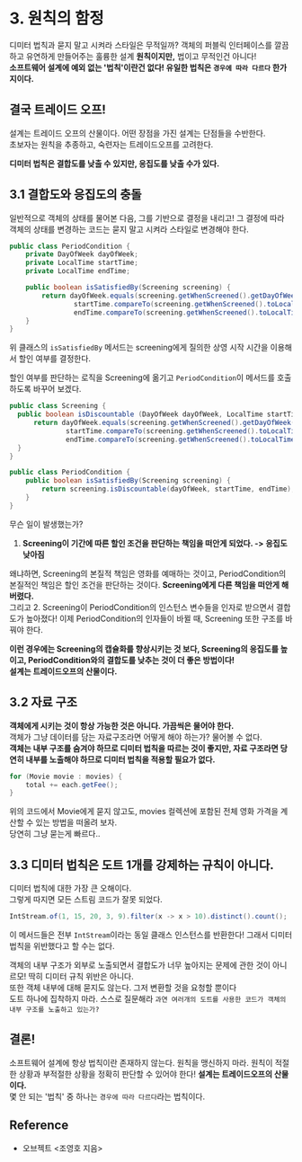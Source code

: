# 3. 원칙의 함정
디미터 법칙과 묻지 말고 시켜라 스타일은 무적일까? 객체의 퍼블릭 인터페이스를 깔끔하고 유연하게 만들어주는 훌륭한 설계 **원칙이지만,** 법이고 무적인건 아니다! <br>
**소프트웨어 설계에 예외 없는 '법칙'이란건 없다! 유일한 법칙은 `경우에 따라 다르다` 한가지이다.** <br>

## 결국 트레이드 오프!
설계는 트레이드 오프의 산물이다. 어떤 장점을 가진 설계는 단점들을 수반한다. <br>
초보자는 원칙을 추종하고, 숙련자는 트레이드오프를 고려한다. <br>

**디미터 법칙은 결합도를 낮출 수 있지만, 응집도를 낮출 수가 있다.**

## 3.1 결합도와 응집도의 충돌
일반적으로 객체의 상태를 물어본 다음, 그를 기반으로 결정을 내리고! 그 결정에 따라 객체의 상태를 변경하는 코드는 묻지 말고 시켜라 스타일로 변경해야 한다. <br>
<!-- ### 좋은 예시
```java
public class Theater {
    public void enter(Audience audience) {
        if (audience.getBag().hasInvitation()) {
            Ticket ticket = ticketSeller.getTicketOffice().getTicket();
            audience.getBag().setTicket(ticket);
        } else {
            Ticket ticket = ticketSeller.getTicketOffice().getTicket();
            audience.getBag().minusAmount(ticket.getFee());
            ticketSeller.getTicketOffice().plusAmount(ticket.getFee());
            audience.getBag().setTicket(ticket);
        }
    }
}
```

**위의 코드는 Audience 내부의 Bag에 대해 물어보고, 반환된 결과를 이용해 Bag의 상태를 변경한다.** <br>
분명히 캡슐화를 위반하고, Theater는 Audience의 내부 구조에 강하게 결합된다. <br>
**이를 해결하기 위해 Audience에 위임 메서드를 추가함으로서, 질문-판단-상태 변경 코드를 옮기겠다.**
```java

``` -->

```java
public class PeriodCondition {
    private DayOfWeek dayOfWeek;
    private LocalTime startTime;
    private LocalTime endTime;

    public boolean isSatisfiedBy(Screening screening) {
        return dayOfWeek.equals(screening.getWhenScreened().getDayOfWeek()) &&
                startTime.compareTo(screening.getWhenScreened().toLocalTime()) <= 0 &&
                endTime.compareTo(screening.getWhenScreened().toLocalTime()) >= 0;
    }
}
```
위 클래스의 `isSatisfiedBy` 메서드는 screening에게 질의한 상영 시작 시간을 이용해서 할인 여부를 결정한다. <br>
<!-- 얼핏 보기엔 Screening의 내부 상태를 가져와서 사용하기 때문에 캡슐화를 위반한 것으로 보일 수 있지만,  -->

할인 여부를 판단하는 로직을 Screening에 옮기고 `PeriodCondition`이 메서드를 호출하도록 바꾸어 보겠다. 
```java
public class Screening {
  public boolean isDiscountable (DayOfWeek dayOfWeek, LocalTime startTime, LocalTime endTime) {
      return dayOfWeek.equals(screening.getWhenScreened().getDayOfWeek()) &&
              startTime.compareTo(screening.getWhenScreened().toLocalTime()) <= 0 &&
              endTime.compareTo(screening.getWhenScreened().toLocalTime()) >= 0;
  }
}

public class PeriodCondition {
    public boolean isSatisfiedBy(Screening screening) {
        return screening.isDiscountable(dayOfWeek, startTime, endTime);
    }
}
```
무슨 일이 발생했는가? <Br>
1. **Screening이 기간에 따른 할인 조건을 판단하는 책임을 떠안게 되었다. -> 응집도 낮아짐**

왜냐하면, Screening의 본질적 책임은 영화를 예매하는 것이고, PeriodCondition의 본질적인 책임은 할인 조건을 판단하는 것이다. **Screening에게 다른 책임을 떠안게 해 버렸다.** <Br>
그리고
2. Screening이 PeriodCondition의 인스턴스 변수들을 인자로 받으면서 결합도가 높아졌다! 이제 PeriodCondition의 인자들이 바뀔 때, Screening 또한 구조를 바꿔야 한다.


**이런 경우에는 Screening의 캡슐화를 향상시키는 것 보다, Screening의 응집도를 높이고, PeriodCondition와의 결합도를 낮추는 것이 더 좋은 방법이다!** <br>
**설계는 트레이드오프의 산물이다.**

## 3.2 자료 구조
**객체에게 시키는 것이 항상 가능한 것은 아니다. 가끔씩은 물어야 한다.** <br>
객체가 그냥 데이터를 담는 자료구조라면 어떻게 해야 하는가? 물어볼 수 없다. <br>
**객체는 내부 구조를 숨겨야 하므로 디미터 법칙을 따르는 것이 좋지만, 자료 구조라면 당연히 내부를 노출해야 하므로 디미터 법칙을 적용할 필요가 없다.** <br>

```java
for (Movie movie : movies) {
    total += each.getFee();
}
```
위의 코드에서 Movie에게 묻지 않고도, movies 컬렉션에 포함된 전체 영화 가격을 계산할 수 있는 방법을 떠올려 보자. <br>
당연히 그냥 묻는게 빠르다.. <Br>


## 3.3 디미터 법칙은 도트 1개를 강제하는 규칙이 아니다.
디미터 법칙에 대한 가장 큰 오해이다. <br>
그렇게 따지면 모든 스트림 코드가 잘못 되었다.
```java
IntStream.of(1, 15, 20, 3, 9).filter(x -> x > 10).distinct().count();
```

이 메서드들은 전부 `IntStream`이라는 동일 클래스 인스턴스를 반환한다! 그래서 디미터 법칙을 위반했다고 할 수는 없다. <br>

객체의 내부 구조가 외부로 노출되면서 결합도가 너무 높아지는 문제에 관한 것이 아니르모! 딱히 디미터 규칙 위반은 아니다. <br>
또한 객체 내부에 대해 묻지도 않는다. 그저 변환할 것을 요청할 뿐이다 <br> 
도트 하나에 집착하지 마라. 스스로 질문해라 `과연 여러개의 도트를 사용한 코드가 객체의 내부 구조를 노출하고 있는가?`

## 결론!

소프트웨어 설계에 항상 법칙이란 존재하지 않는다. 원칙을 맹신하지 마라. 원칙이 적절한 상황과 부적절한 상황을 정확히 판단할 수 있어야 한다! **설계는 트레이드오프의 산물이다.** <br>
몇 안 되는 '법칙' 중 하나는 `경우에 따라 다르다`라는 법칙이다.


## Reference
- 오브젝트 <조영호 지음>
